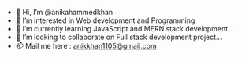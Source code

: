 - 👋 Hi, I’m @anikahammedkhan
- 👀 I’m interested in Web development and Programming
- 🌱 I’m currently learning JavaScript and MERN stack development...
- 💞️ I’m looking to collaborate on Full stack development project...
- 📫 Mail me here : anikkhan1105@gmail.com 

<!---
anikahammedkhan/anikahammedkhan is a ✨ special ✨ repository because its `README.md` (this file) appears on your GitHub profile.
You can click the Preview link to take a look at your changes.
--->
